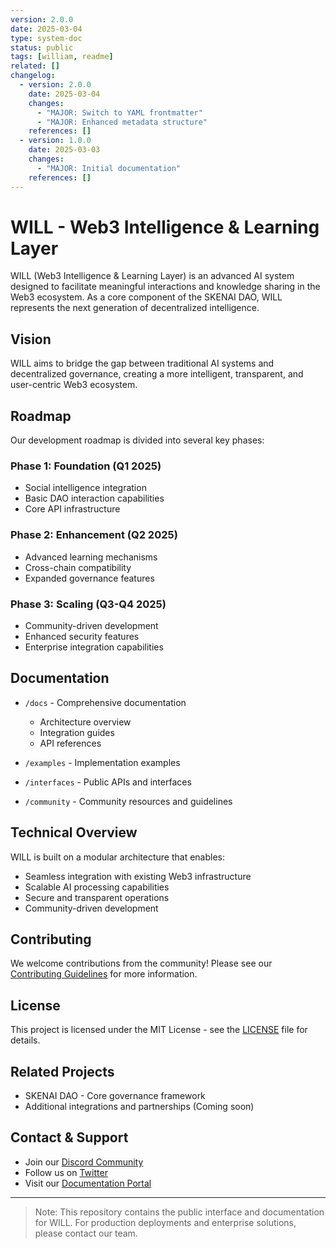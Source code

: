 ```yaml
---
version: 2.0.0
date: 2025-03-04
type: system-doc
status: public
tags: [william, readme]
related: []
changelog:
  - version: 2.0.0
    date: 2025-03-04
    changes:
      - "MAJOR: Switch to YAML frontmatter"
      - "MAJOR: Enhanced metadata structure"
    references: []
  - version: 1.0.0
    date: 2025-03-03
    changes:
      - "MAJOR: Initial documentation"
    references: []
---
```

# WILL - Web3 Intelligence & Learning Layer

WILL (Web3 Intelligence & Learning Layer) is an advanced AI system designed to facilitate meaningful interactions and knowledge sharing in the Web3 ecosystem. As a core component of the SKENAI DAO, WILL represents the next generation of decentralized intelligence.

## Vision

WILL aims to bridge the gap between traditional AI systems and decentralized governance, creating a more intelligent, transparent, and user-centric Web3 ecosystem.

## Roadmap

Our development roadmap is divided into several key phases:

### Phase 1: Foundation (Q1 2025)
- Social intelligence integration
- Basic DAO interaction capabilities
- Core API infrastructure

### Phase 2: Enhancement (Q2 2025)
- Advanced learning mechanisms
- Cross-chain compatibility
- Expanded governance features

### Phase 3: Scaling (Q3-Q4 2025)
- Community-driven development
- Enhanced security features
- Enterprise integration capabilities

## Documentation

- `/docs` - Comprehensive documentation
  - Architecture overview
  - Integration guides
  - API references
  
- `/examples` - Implementation examples
- `/interfaces` - Public APIs and interfaces
- `/community` - Community resources and guidelines

## Technical Overview

WILL is built on a modular architecture that enables:
- Seamless integration with existing Web3 infrastructure
- Scalable AI processing capabilities
- Secure and transparent operations
- Community-driven development

## Contributing

We welcome contributions from the community! Please see our [Contributing Guidelines](./docs/CONTRIBUTING.md) for more information.

## License

This project is licensed under the MIT License - see the [LICENSE](./LICENSE) file for details.

## Related Projects

- SKENAI DAO - Core governance framework
- Additional integrations and partnerships (Coming soon)

## Contact & Support

- Join our [Discord Community](coming-soon)
- Follow us on [Twitter](coming-soon)
- Visit our [Documentation Portal](coming-soon)

---

> Note: This repository contains the public interface and documentation for WILL. For production deployments and enterprise solutions, please contact our team.
